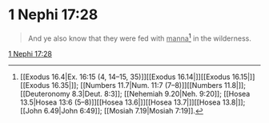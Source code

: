 # 1 Nephi 17:28

> And ye also know that they were fed with <u>manna</u>[^a] in the wilderness.

[1 Nephi 17:28](https://www.churchofjesuschrist.org/study/scriptures/bofm/1-ne/17?lang=eng&id=p28#p28)


[^a]: [[Exodus 16.4|Ex. 16:15 (4, 14–15, 35)]][[Exodus 16.14|]][[Exodus 16.15|]][[Exodus 16.35|]]; [[Numbers 11.7|Num. 11:7 (7–8)]][[Numbers 11.8|]]; [[Deuteronomy 8.3|Deut. 8:3]]; [[Nehemiah 9.20|Neh. 9:20]]; [[Hosea 13.5|Hosea 13:6 (5–8)]][[Hosea 13.6|]][[Hosea 13.7|]][[Hosea 13.8|]]; [[John 6.49|John 6:49]]; [[Mosiah 7.19|Mosiah 7:19]].  
